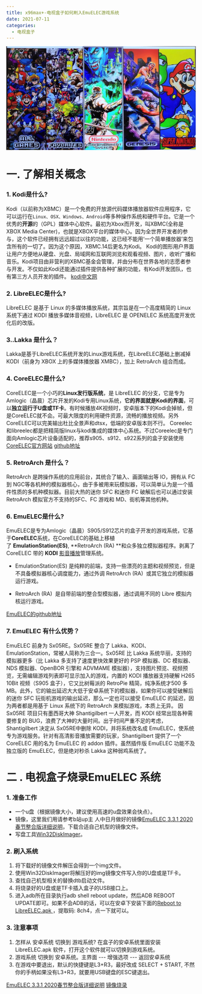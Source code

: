 ```yaml
---
title: x96max+-电视盒子如何刷入EmuELEC游戏系统
date: 2021-07-11
categories: 
  - 电视盒子
---
```


![](/images/368ed8979644e82aaaaf3a9694d0d744.webp)

# 一. 了解相关概念
### 1. Kodi是什么?

Kodi（以前称为XBMC）是一个免费的开放源代码媒体播放器软件应用程序，它可以运行在``Linux、OSX、Windows、Android``等多种操作系统和硬件平台。它是一个优秀的**开源**的（GPL）媒体中心软件。最初为Xbox而开发，叫XBMC(全称是XBOX Media Center)，也就是XBOX平台的媒体中心。因为全世界开发者的参与，这个软件已经拥有远远超过以往的功能，这已经不能用‘一个简单播放器’来包含所有的一切了。因为这个原因，XBMC.14后更名为Kodi。
Kodi的图形用户界面让用户方便地从硬盘、光盘、局域网和互联网浏览和观看视频、图片，收听广播和音乐。Kodi项目由非营利的XBMC基金会管理，并由分布在世界各地的志愿者参与开发。不仅如此Kodi还能通过插件提供各种扩展的功能，有Kodi开发团队，也有第三方人员开发的插件。
[kodi中文网](http://www.kodiplayer.cn/)
### 2. LibreELEC是什么?

LibreELEC 是基于 Linux 的多媒体播放系统，其宗旨是在一个高度精简的 Linux 系统下通过 KODI 播放多媒体音视频，LibreELEC 是 OPENELEC 系统高度开发优化后的改版。

### 3..Lakka 是什么？
Lakka是基于LibreELEC系统开发的Linux游戏系统，在LibreELEC基础上删减掉KODI（前身为 XBOX 上的多媒体播放器 XMBC），加上 RetroArch 组合而成。


### 4. CoreELEC是什么?
CoreELEC是一个小巧的**Linux发行版系统**，是 LibreELEC 的分支，它是专为Amlogic（晶晨）芯片开发的Kodi专用Linux系统，**它的界面就是Kodi的界面**，可以**独立运行于U盘或TF卡**。有时候播放4K视频时，安卓版本下的Kodi会掉帧，但是CoreELEC就不会。可最大限度的利用硬件资源，流畅的播放视频。另外CoreELEC可以完美输出杜比全景声和dtsx，低端的安卓版本则不行。
Coreelec和libreelec都是把精简版linux与kodi集成的媒体中心系统。不过Coreelec是专门面向Amlogic芯片设备适配的，推荐s905、s912、s922系列的盒子安装使用
[CoreELEC官方网站](https://coreelec.org/)
[github地址](https://github.com/CoreELEC/CoreELEC/releases)

### 5. RetroArch 是什么？
 RetroArch 是跨操作系统的应用前台，其统合了输入、画面输出等 IO，拥有从 FC 到 NGC等各机种的模拟器核心，由于多被用来玩模拟器，可以简单认为是一个插件性质的多机种模拟器。目前大热的迷你 SFC 和迷你 FC 破解后也可以通过安装 RetroArch 模拟官方不支持的SFC、FC 游戏和 MD、街机等其他机种。

### 6. EmuELEC是什么?
EmuELEC是专为Amlogic（晶晨）S905/S912芯片的盒子开发的游戏系统，它基于**CoreELEC**系统，在CoreELEC的基础上移植了 **EmulationStation(ES)**, **RetroArch  (RA) **和众多独立模拟器程序。剥离了 CoreELEC 带的 **KODI** [影音播放](https://www.smzdm.com/fenlei/yingyinbofang/)管理系统。

- EmulationStation(ES) 是纯粹的前端，支持一些漂亮的主题和视频预览，但是不具备模拟器核心调度能力，通过外调 RetroArch  (RA)  或其它独立的模拟器运行游戏。

- RetroArch  (RA)  是自带前端的整合型模拟器，通过调用不同的 Libre 模拟内核运行游戏。

[EmuELEC的github地址](https://github.com/EmuELEC/EmuELEC)


### 7. EmuELEC 有什么优势？
EmuELEC 前身为 Sx05RE。Sx05RE 整合了 Lakka、KODI、EmulationStation，常被人简称为三合一。Sx05RE 比 Lakka 系统华丽，支持的模拟器更多（比 Lakka 多支持了速度更快效果更好的 PSP 模拟器、DC 模拟器、NDS 模拟器、OpenBOR 引擎和 ADVMAME 模拟器），支持图片预览、视频预览，无需编辑游戏列表即可显示加入的游戏，内置的 KODI 播放器支持硬解 H265 10Bit 视频（S905 盒子），它又比树莓派的 RetroPie 精简，纯净系统才500 多 MB。此外，它的输出延迟大大低于安卓系统下的模拟器，如果你可以接受破解后的迷你 SFC 玩街机游戏的输出延迟，那么一定也可以接受 EmuELEC 的延迟，因为两者都是用基于 Linux 系统下的 RetroArch 来模拟游戏，本质上无异。
因Sx05RE 项目只有墨西哥大神 Shantigilbert 一人开发，而 KODI 经常出现各种需要修复的 BUG，浪费了大神的大量时间。出于时间严重不足的考虑， Shantigilbert 决定从 Sx05RE中删除 KODI，并将系统改名成 EmuELEC，使系统专为游戏服务。针对有高清影音播放需要的玩家，Shantigilbert 提供了一个 CoreELEC 用的名为 EmuELEC 的 addon 插件。虽然插件版 EmuELEC 功能不及独立版的 EmuELEC，但是绝对秒杀 Lakka 这种弱鸡系统了。

# 二 . 电视盒子烧录EmuELEC 系统
### 1. 准备工作
- 一个u盘（根据镜像大小，建议使用高速的u盘效果会快点）。
- 镜像，这里我们用请参考b站up主 人中日月做好的镜像[EmuELEC 3.3.1 2020春节整合版详细说明](https://www.bilibili.com/read/cv4420521/)，下载合适自己机型的镜像文件。
- 写盘工具[Win32DiskImager](https://sourceforge.net/projects/win32diskimager/)。

### 2. 刷入系统
1. 将下载好的镜像文件解压会得到一个img文件。
2. 使用Win32DiskImager将解压好的img镜像文件写入你的U盘或是TF卡。
3. 查找自己机型相关的替换dtb启动文件。
4. 将烧录好的U盘或是TF卡插入盒子的USB接口上。
5.  进入adb所在目录执行adb shell reboot update，然后ADB REBOOT UPDATE即可。如果不会ADB的话，可以在安卓下安装下面的[Reboot to LibreELEC.apk ](https://pan.baidu.com/s/1CeOLXLodZ_xRkkf8PySRzg)，提取码: 8ch4，点一下就可以。

### 3. 注意事项
1. 怎样从 安卓系统 切换到 游戏系统?
在盒子的安卓系统里面安装 LibreELEC.apk 软件，打开这个软件就可以切换到游戏系统。
2. 游戏系统 切换到 安卓系统。主界面 --- 增强选项 --- 返回安卓系统
3. 在游戏中要退出，默认的快捷键是L3+R3，最好改成 SELECT + START, 不然你的手柄如果没有L3+R3，就要用USB键盘的ESC键退出。

[EmuELEC 3.3.1 2020春节整合版详细说明](https://www.bilibili.com/read/cv4420521/)
[镜像烧录](https://www.znds.com/forum.php?mod=viewthread&tid=1171738&fromuid=19486)
